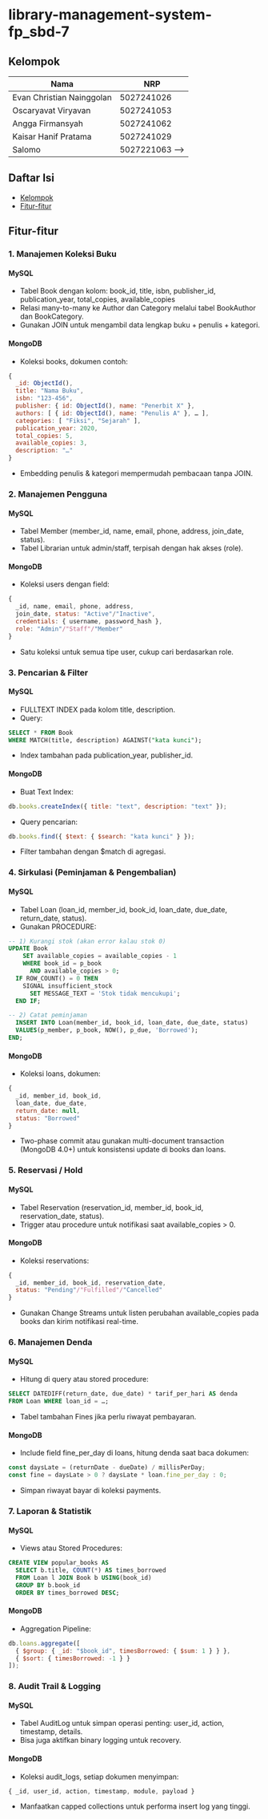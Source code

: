 # library-management-system-fp_sbd-7

## Kelompok
Nama | NRP
--- | ---
Evan Christian Nainggolan | 5027241026
Oscaryavat Viryavan | 5027241053
Angga Firmansyah | 5027241062
Kaisar Hanif Pratama | 5027241029
Salomo | 5027221063 -->

## Daftar Isi
- [Kelompok](#kelompok)
- [Fitur-fitur](#fitur-fitur)

## Fitur-fitur
### 1. Manajemen Koleksi Buku
#### MySQL
* Tabel Book dengan kolom: book_id, title, isbn, publisher_id, publication_year, total_copies, available_copies
* Relasi many-to-many ke Author dan Category melalui tabel BookAuthor dan BookCategory.
* Gunakan JOIN untuk mengambil data lengkap buku + penulis + kategori.
#### MongoDB
* Koleksi books, dokumen contoh:
```js
{
  _id: ObjectId(),
  title: "Nama Buku",
  isbn: "123-456",
  publisher: { id: ObjectId(), name: "Penerbit X" },
  authors: [ { id: ObjectId(), name: "Penulis A" }, … ],
  categories: [ "Fiksi", "Sejarah" ],
  publication_year: 2020,
  total_copies: 5,
  available_copies: 3,
  description: "…"
}
```
* Embedding penulis & kategori mempermudah pembacaan tanpa JOIN.

### 2. Manajemen Pengguna
#### MySQL
* Tabel Member (member_id, name, email, phone, address, join_date, status).
* Tabel Librarian untuk admin/staff, terpisah dengan hak akses (role).
#### MongoDB
* Koleksi users dengan field:
```js
{
  _id, name, email, phone, address,
  join_date, status: "Active"/"Inactive",
  credentials: { username, password_hash },
  role: "Admin"/"Staff"/"Member"
}
```
* Satu koleksi untuk semua tipe user, cukup cari berdasarkan role.

### 3. Pencarian & Filter
#### MySQL
* FULLTEXT INDEX pada kolom title, description.
* Query:
```sql
SELECT * FROM Book
WHERE MATCH(title, description) AGAINST("kata kunci");
```
* Index tambahan pada publication_year, publisher_id.
#### MongoDB
* Buat Text Index:
```js
db.books.createIndex({ title: "text", description: "text" });
```
* Query pencarian:
```js
db.books.find({ $text: { $search: "kata kunci" } });
```
* Filter tambahan dengan $match di agregasi.

### 4. Sirkulasi (Peminjaman & Pengembalian)
#### MySQL
* Tabel Loan (loan_id, member_id, book_id, loan_date, due_date, return_date, status).
* Gunakan PROCEDURE:
```sql
-- 1) Kurangi stok (akan error kalau stok 0)
UPDATE Book
    SET available_copies = available_copies - 1
    WHERE book_id = p_book
      AND available_copies > 0;
  IF ROW_COUNT() = 0 THEN
    SIGNAL insufficient_stock
      SET MESSAGE_TEXT = 'Stok tidak mencukupi';
  END IF;

-- 2) Catat peminjaman
  INSERT INTO Loan(member_id, book_id, loan_date, due_date, status)
  VALUES(p_member, p_book, NOW(), p_due, 'Borrowed');
END;
```
#### MongoDB
* Koleksi loans, dokumen:
```js
{
  _id, member_id, book_id,
  loan_date, due_date,
  return_date: null,
  status: "Borrowed"
}
```
* Two-phase commit atau gunakan multi-document transaction (MongoDB 4.0+) untuk konsistensi update di books dan loans.

### 5. Reservasi / Hold
#### MySQL
* Tabel Reservation (reservation_id, member_id, book_id, reservation_date, status).
* Trigger atau procedure untuk notifikasi saat available_copies > 0.
#### MongoDB
* Koleksi reservations:
```js
{
  _id, member_id, book_id, reservation_date,
  status: "Pending"/"Fulfilled"/"Cancelled"
}
```
* Gunakan Change Streams untuk listen perubahan available_copies pada books dan kirim notifikasi real-time.

### 6. Manajemen Denda
#### MySQL
* Hitung di query atau stored procedure:
```sql
SELECT DATEDIFF(return_date, due_date) * tarif_per_hari AS denda
FROM Loan WHERE loan_id = …;
```
* Tabel tambahan Fines jika perlu riwayat pembayaran.
#### MongoDB
* Include field fine_per_day di loans, hitung denda saat baca dokumen:
```js
const daysLate = (returnDate - dueDate) / millisPerDay;
const fine = daysLate > 0 ? daysLate * loan.fine_per_day : 0;
```
* Simpan riwayat bayar di koleksi payments.

### 7. Laporan & Statistik
#### MySQL
* Views atau Stored Procedures:
```sql
CREATE VIEW popular_books AS
  SELECT b.title, COUNT(*) AS times_borrowed
  FROM Loan l JOIN Book b USING(book_id)
  GROUP BY b.book_id
  ORDER BY times_borrowed DESC;
```
#### MongoDB
* Aggregation Pipeline:
```js
db.loans.aggregate([
  { $group: { _id: "$book_id", timesBorrowed: { $sum: 1 } } },
  { $sort: { timesBorrowed: -1 } }
]);
```
### 8. Audit Trail & Logging
#### MySQL
* Tabel AuditLog untuk simpan operasi penting: user_id, action, timestamp, details.
* Bisa juga aktifkan binary logging untuk recovery.
#### MongoDB
* Koleksi audit_logs, setiap dokumen menyimpan:
```js
{ _id, user_id, action, timestamp, module, payload }
```
* Manfaatkan capped collections untuk performa insert log yang tinggi.
